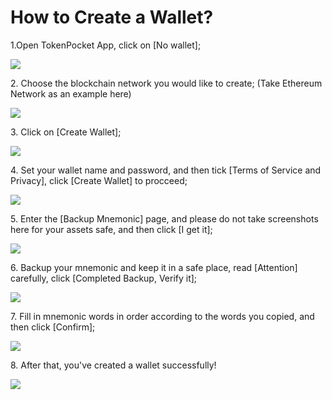 # How to Create a Wallet?

1.Open TokenPocket App, click on \[No wallet];

![](../.gitbook/assets/chuang-jian-1.jpg)

2\. Choose the blockchain network you would like to create; (Take Ethereum Network as an example here)

![](<../.gitbook/assets/chuang-jian-2 (1).png>)

3\. Click on \[Create Wallet];

![](../.gitbook/assets/chuang-jian-3.jpg)

4\. Set your wallet name and password, and then tick \[Terms of Service and Privacy], click \[Create Wallet] to procceed;

![](../.gitbook/assets/chuang-jian-4.jpg)

5\. Enter the \[Backup Mnemonic] page, and please do not take screenshots here for your assets safe, and then click \[I get it];

![](../.gitbook/assets/chuang-jian-5.jpg)

6\. Backup your mnemonic and keep it in a safe place, read \[Attention] carefully, click \[Completed Backup, Verify it];

![](../.gitbook/assets/chuang-jian-6.jpg)

7\. Fill in mnemonic words in order according to the words you copied, and then click \[Confirm];

![](../.gitbook/assets/chuang-jian-7.jpg)

8\. After that, you've created a wallet successfully!

![](../.gitbook/assets/chuang-jian-8.png)
